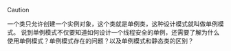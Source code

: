> [!CAUTION]
>
> 一个类只允许创建一个实例对象，这个类就是单例类，这种设计模式就叫做单例模式。
> 说到单例模式不仅要知道如何设计一个线程安全的单例，还需要了解为什么使用单例模式？单例模式存在的问题？以及单例模式和静态类的区别？
